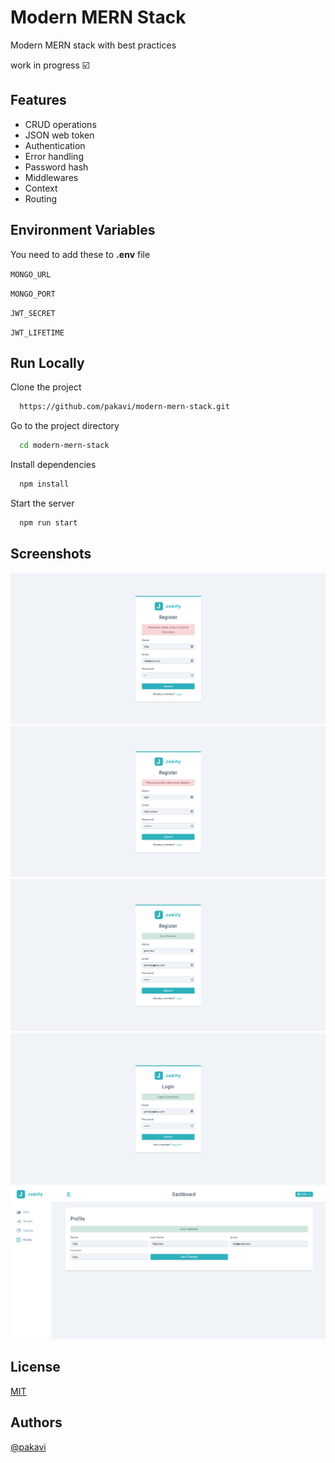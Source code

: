 # Modern MERN Stack

Modern MERN stack with best practices

work in progress ☑️

## Features
- CRUD operations
- JSON web token
- Authentication
- Error handling
- Password hash
- Middlewares
- Context
- Routing

## Environment Variables

You need to add these to **.env** file

`MONGO_URL`

`MONGO_PORT`

`JWT_SECRET`

`JWT_LIFETIME`

## Run Locally

Clone the project

```bash
  https://github.com/pakavi/modern-mern-stack.git
```

Go to the project directory

```bash
  cd modern-mern-stack
```

Install dependencies

```bash
  npm install
```

Start the server

```bash
  npm run start
```

## Screenshots
![App Screenshot](./preview/modern-mern-stack-pass-validation.png)
![App Screenshot](./preview/modern-mern-stack-email-validation.png)
![App Screenshot](./preview/modern-mern-stack-register.png)
![App Screenshot](./preview/modern-mern-stack-login.png)
![App Screenshot](./preview/modern-mern-stack-update-profile.png)

## License

[MIT](https://github.com/pakavi/modern-mern-stack/blob/main/LICENSE.md)


## Authors

[@pakavi](https://github.com/pakavi)
